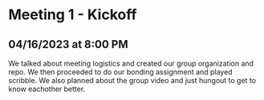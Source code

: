 # Meeting 1 - Kickoff
## 04/16/2023 at 8:00 PM

We talked about meeting logistics and created our group organization and repo. We then proceeded to do our bonding assignment and played scribble. We also planned about the group video and just hungout to get to know eachother better.
